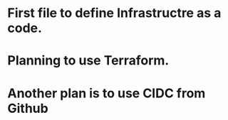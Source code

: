 # First file to define Infrastructre as a code.

# Planning to use Terraform.

# Another plan is to use CIDC from Github
